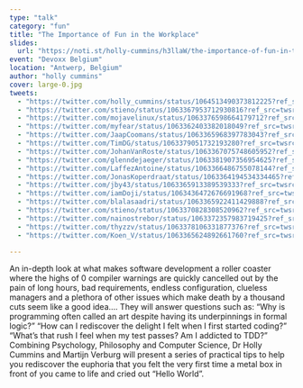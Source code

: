 ```yaml
---
type: "talk"
category: "fun"
title: "The Importance of Fun in the Workplace"
slides:
  url: "https://noti.st/holly-cummins/h3llaW/the-importance-of-fun-in-the-workplace"
event: "Devoxx Belgium"
location: "Antwerp, Belgium"
author: "holly cummins"
cover: large-0.jpg
tweets:
  - "https://twitter.com/holly_cummins/status/1064513490373812225?ref_src=twsrc%5Etfw"
  - "https://twitter.com/stieno/status/1063367953712930816?ref_src=twsrc%5Etfw"
  - "https://twitter.com/mojavelinux/status/1063376598664179712?ref_src=twsrc%5Etfw"
  - "https://twitter.com/myfear/status/1063362403382018049?ref_src=twsrc%5Etfw"
  - "https://twitter.com/JaapCoomans/status/1063365968397783043?ref_src=twsrc%5Etfw"
  - "https://twitter.com/TimDG/status/1063379051732193280?ref_src=twsrc%5Etfw"
  - "https://twitter.com/JohanVanRoste/status/1063367075748605952?ref_src=twsrc%5Etfw"
  - "https://twitter.com/glenndejaeger/status/1063381907356954625?ref_src=twsrc%5Etfw"
  - "https://twitter.com/LaffezAntoine/status/1063366486755078144?ref_src=twsrc%5Etfw"
  - "https://twitter.com/JonasKoperdraat/status/1063364194534334465?ref_src=twsrc%5Etfw"
  - "https://twitter.com/jby43/status/1063365913389539333?ref_src=twsrc%5Etfw"
  - "https://twitter.com/iamDoji/status/1063436472676691968?ref_src=twsrc%5Etfw"
  - "https://twitter.com/blalasaadri/status/1063365922411429888?ref_src=twsrc%5Etfw"
  - "https://twitter.com/stieno/status/1063370828308520962?ref_src=twsrc%5Etfw"
  - "https://twitter.com/nainostrebor/status/1063372357983719425?ref_src=twsrc%5Etfw"
  - "https://twitter.com/thyzzv/status/1063378106331877376?ref_src=twsrc%5Etfw"
  - "https://twitter.com/Koen_V/status/1063365624892661760?ref_src=twsrc%5Etfw"

---
```

An in-depth look at what makes software development a roller coaster where the highs of 0 compiler warnings are quickly cancelled out by the pain of long hours, bad requirements, endless configuration, clueless managers and a plethora of other issues which make death by a thousand cuts seem like a good idea…. They will answer questions such as: “Why is programming often called an art despite having its underpinnings in formal logic?” “How can I rediscover the delight I felt when I first started coding?” “What’s that rush I feel when my test passes? Am I addicted to TDD?” Combining Psychology, Philosophy and Computer Science, Dr Holly Cummins and Martijn Verburg will present a series of practical tips to help you rediscover the euphoria that you felt the very first time a metal box in front of you came to life and cried out “Hello World”.